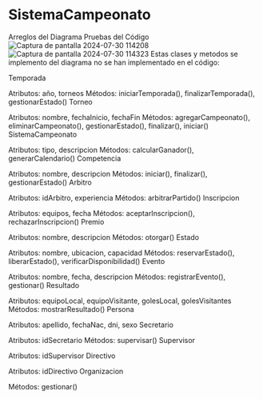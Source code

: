 # SistemaCampeonato
Arreglos del Diagrama 
Pruebas del Código 
![Captura de pantalla 2024-07-30 114208](https://github.com/user-attachments/assets/fc6e7e14-acd6-4f70-b7f9-a446ea6028d3)
![Captura de pantalla 2024-07-30 114323](https://github.com/user-attachments/assets/8cea45e1-980c-4210-9d2f-e34607d19014)
Estas clases y metodos se implemento del diagrama no se han implementado en el código:

Temporada

Atributos: año, torneos
Métodos: iniciarTemporada(), finalizarTemporada(), gestionarEstado()
Torneo

Atributos: nombre, fechaInicio, fechaFin
Métodos: agregarCampeonato(), eliminarCampeonato(), gestionarEstado(), finalizar(), iniciar()
SistemaCampeonato

Atributos: tipo, descripcion
Métodos: calcularGanador(), generarCalendario()
Competencia

Atributos: nombre, descripcion
Métodos: iniciar(), finalizar(), gestionarEstado()
Arbitro

Atributos: idArbitro, experiencia
Métodos: arbitrarPartido()
Inscripcion

Atributos: equipos, fecha
Métodos: aceptarInscripcion(), rechazarInscripcion()
Premio

Atributos: nombre, descripcion
Métodos: otorgar()
Estado

Atributos: nombre, ubicacion, capacidad
Métodos: reservarEstado(), liberarEstado(), verificarDisponibilidad()
Evento

Atributos: nombre, fecha, descripcion
Métodos: registrarEvento(), gestionar()
Resultado

Atributos: equipoLocal, equipoVisitante, golesLocal, golesVisitantes
Métodos: mostrarResultado()
Persona

Atributos: apellido, fechaNac, dni, sexo
Secretario

Atributos: idSecretario
Métodos: supervisar()
Supervisor

Atributos: idSupervisor
Directivo

Atributos: idDirectivo
Organizacion

Métodos: gestionar()
